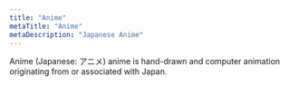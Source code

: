 ```yaml
---
title: "Anime"
metaTitle: "Anime"
metaDescription: "Japanese Anime"
---
```


Anime (Japanese: アニメ) anime is hand-drawn and computer animation originating from or associated with Japan.
